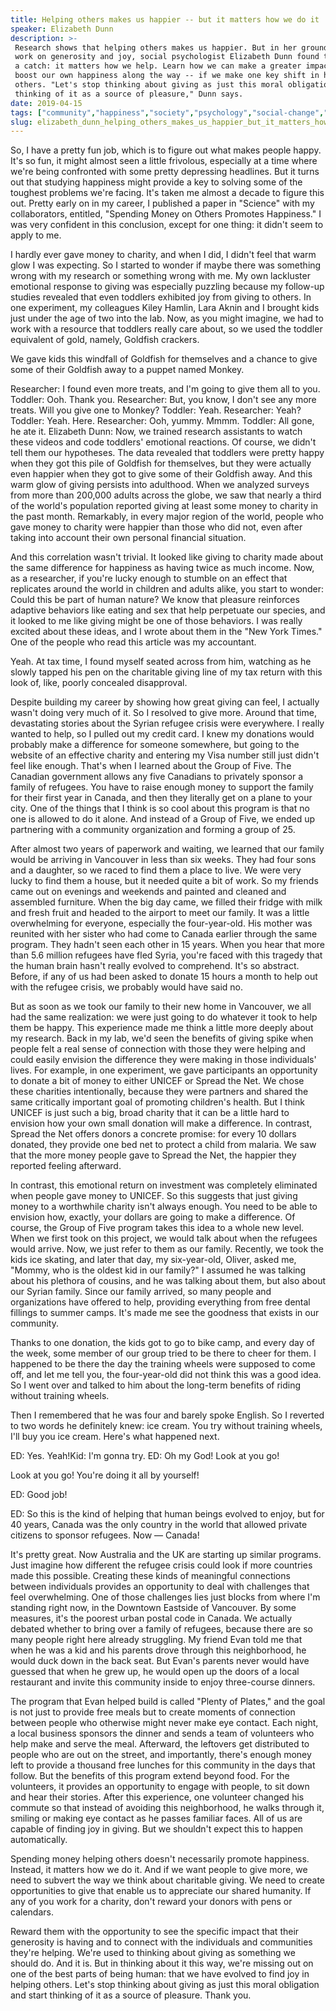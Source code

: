 ```yaml
---
title: Helping others makes us happier -- but it matters how we do it
speaker: Elizabeth Dunn
description: >-
 Research shows that helping others makes us happier. But in her groundbreaking
 work on generosity and joy, social psychologist Elizabeth Dunn found that there's
 a catch: it matters how we help. Learn how we can make a greater impact -- and
 boost our own happiness along the way -- if we make one key shift in how we help
 others. "Let's stop thinking about giving as just this moral obligation and start
 thinking of it as a source of pleasure," Dunn says.
date: 2019-04-15
tags: ["community","happiness","society","psychology","social-change","humanity","science"]
slug: elizabeth_dunn_helping_others_makes_us_happier_but_it_matters_how_we_do_it
---
```


So, I have a pretty fun job, which is to figure out what makes people happy. It's so fun,
it might almost seen a little frivolous, especially at a time where we're being confronted
with some pretty depressing headlines. But it turns out that studying happiness might
provide a key to solving some of the toughest problems we're facing. It's taken me almost
a decade to figure this out. Pretty early on in my career, I published a paper in "Science"
with my collaborators, entitled, "Spending Money on Others Promotes Happiness." I was very
confident in this conclusion, except for one thing: it didn't seem to apply to
me.

I hardly ever gave money to charity, and when I did, I didn't feel that warm glow I was
expecting. So I started to wonder if maybe there was something wrong with my research or
something wrong with me. My own lackluster emotional response to giving was especially
puzzling because my follow-up studies revealed that even toddlers exhibited joy from
giving to others. In one experiment, my colleagues Kiley Hamlin, Lara Aknin and I brought
kids just under the age of two into the lab. Now, as you might imagine, we had to work
with a resource that toddlers really care about, so we used the toddler equivalent of
gold, namely, Goldfish crackers.

We gave kids this windfall of Goldfish for themselves and a chance to give some of their
Goldfish away to a puppet named Monkey.

Researcher: I found even more treats, and I'm going to give them all to you. Toddler: Ooh.
Thank you. Researcher: But, you know, I don't see any more treats. Will you give one to
Monkey? Toddler: Yeah. Researcher: Yeah? Toddler: Yeah. Here. Researcher: Ooh, yummy.
Mmmm. Toddler: All gone, he ate it. Elizabeth Dunn: Now, we trained research assistants to
watch these videos and code toddlers' emotional reactions. Of course, we didn't tell them
our hypotheses. The data revealed that toddlers were pretty happy when they got this pile
of Goldfish for themselves, but they were actually even happier when they got to give some
of their Goldfish away. And this warm glow of giving persists into adulthood. When we
analyzed surveys from more than 200,000 adults across the globe, we saw that nearly a
third of the world's population reported giving at least some money to charity in the past
month. Remarkably, in every major region of the world, people who gave money to charity
were happier than those who did not, even after taking into account their own personal
financial situation.

And this correlation wasn't trivial. It looked like giving to charity made about the same
difference for happiness as having twice as much income. Now, as a researcher, if you're
lucky enough to stumble on an effect that replicates around the world in children and
adults alike, you start to wonder: Could this be part of human nature? We know that
pleasure reinforces adaptive behaviors like eating and sex that help perpetuate our
species, and it looked to me like giving might be one of those behaviors. I was really
excited about these ideas, and I wrote about them in the "New York Times." One of the
people who read this article was my accountant.

Yeah. At tax time, I found myself seated across from him, watching as he slowly tapped his
pen on the charitable giving line of my tax return with this look of, like, poorly
concealed disapproval.

Despite building my career by showing how great giving can feel, I actually wasn't doing
very much of it. So I resolved to give more. Around that time, devastating stories about
the Syrian refugee crisis were everywhere. I really wanted to help, so I pulled out my
credit card. I knew my donations would probably make a difference for someone somewhere,
but going to the website of an effective charity and entering my Visa number still just
didn't feel like enough. That's when I learned about the Group of Five. The Canadian
government allows any five Canadians to privately sponsor a family of refugees. You have
to raise enough money to support the family for their first year in Canada, and then they
literally get on a plane to your city. One of the things that I think is so cool about
this program is that no one is allowed to do it alone. And instead of a Group of Five, we
ended up partnering with a community organization and forming a group of
25.

After almost two years of paperwork and waiting, we learned that our family would be
arriving in Vancouver in less than six weeks. They had four sons and a daughter, so we
raced to find them a place to live. We were very lucky to find them a house, but it needed
quite a bit of work. So my friends came out on evenings and weekends and painted and
cleaned and assembled furniture. When the big day came, we filled their fridge with milk
and fresh fruit and headed to the airport to meet our family. It was a little overwhelming
for everyone, especially the four-year-old. His mother was reunited with her sister who
had come to Canada earlier through the same program. They hadn't seen each other in 15
years. When you hear that more than 5.6 million refugees have fled Syria, you're faced with
this tragedy that the human brain hasn't really evolved to comprehend. It's so abstract.
Before, if any of us had been asked to donate 15 hours a month to help out with the
refugee crisis, we probably would have said no.

But as soon as we took our family to their new home in Vancouver, we all had the same
realization: we were just going to do whatever it took to help them be happy. This
experience made me think a little more deeply about my research. Back in my lab, we'd seen
the benefits of giving spike when people felt a real sense of connection with those they
were helping and could easily envision the difference they were making in those
individuals' lives. For example, in one experiment, we gave participants an opportunity to
donate a bit of money to either UNICEF or Spread the Net. We chose these charities
intentionally, because they were partners and shared the same critically important goal of
promoting children's health. But I think UNICEF is just such a big, broad charity that it
can be a little hard to envision how your own small donation will make a difference. In
contrast, Spread the Net offers donors a concrete promise: for every 10 dollars donated,
they provide one bed net to protect a child from malaria. We saw that the more money people
gave to Spread the Net, the happier they reported feeling afterward.

In contrast, this emotional return on investment was completely eliminated when people
gave money to UNICEF. So this suggests that just giving money to a worthwhile charity
isn't always enough. You need to be able to envision how, exactly, your dollars are going
to make a difference. Of course, the Group of Five program takes this idea to a whole new
level. When we first took on this project, we would talk about when the refugees would
arrive. Now, we just refer to them as our family. Recently, we took the kids ice skating,
and later that day, my six-year-old, Oliver, asked me, "Mommy, who is the oldest kid in
our family?" I assumed he was talking about his plethora of cousins, and he was talking
about them, but also about our Syrian family. Since our family arrived, so many people and
organizations have offered to help, providing everything from free dental fillings to
summer camps. It's made me see the goodness that exists in our community.

Thanks to one donation, the kids got to go to bike camp, and every day of the week, some
member of our group tried to be there to cheer for them. I happened to be there the day
the training wheels were supposed to come off, and let me tell you, the four-year-old did
not think this was a good idea. So I went over and talked to him about the long-term
benefits of riding without training wheels.

Then I remembered that he was four and barely spoke English. So I reverted to two words he
definitely knew: ice cream. You try without training wheels, I'll buy you ice cream.
Here's what happened next.

ED: Yes. Yeah!Kid: I'm gonna try. ED: Oh my God! Look at you go!

Look at you go! You're doing it all by yourself!

ED: Good job!

ED: So this is the kind of helping that human beings evolved to enjoy, but for 40 years,
Canada was the only country in the world that allowed private citizens to sponsor
refugees. Now — Canada!

It's pretty great. Now Australia and the UK are starting up similar programs. Just imagine
how different the refugee crisis could look if more countries made this possible. Creating
these kinds of meaningful connections between individuals provides an opportunity to deal
with challenges that feel overwhelming. One of those challenges lies just blocks from
where I'm standing right now, in the Downtown Eastside of Vancouver. By some measures,
it's the poorest urban postal code in Canada. We actually debated whether to bring over a
family of refugees, because there are so many people right here already struggling. My
friend Evan told me that when he was a kid and his parents drove through this
neighborhood, he would duck down in the back seat. But Evan's parents never would have
guessed that when he grew up, he would open up the doors of a local restaurant and invite
this community inside to enjoy three-course dinners.

The program that Evan helped build is called "Plenty of Plates," and the goal is not just
to provide free meals but to create moments of connection between people who otherwise
might never make eye contact. Each night, a local business sponsors the dinner and sends a
team of volunteers who help make and serve the meal. Afterward, the leftovers get
distributed to people who are out on the street, and importantly, there's enough money
left to provide a thousand free lunches for this community in the days that follow. But the
benefits of this program extend beyond food. For the volunteers, it provides an
opportunity to engage with people, to sit down and hear their stories. After this
experience, one volunteer changed his commute so that instead of avoiding this
neighborhood, he walks through it, smiling or making eye contact as he passes familiar
faces. All of us are capable of finding joy in giving. But we shouldn't expect this to
happen automatically.

Spending money helping others doesn't necessarily promote happiness. Instead, it matters
how we do it. And if we want people to give more, we need to subvert the way we think
about charitable giving. We need to create opportunities to give that enable us to
appreciate our shared humanity. If any of you work for a charity, don't reward your donors
with pens or calendars.

Reward them with the opportunity to see the specific impact that their generosity is
having and to connect with the individuals and communities they're helping. We're used to
thinking about giving as something we should do. And it is. But in thinking about it this
way, we're missing out on one of the best parts of being human: that we have evolved to
find joy in helping others. Let's stop thinking about giving as just this moral obligation
and start thinking of it as a source of pleasure. Thank you.

<!--
ad_duration=3.33
comment_count=42
event="TED2019"
external_start_time=0
has_talk_citation=1
intro_duration=11.82
is_subtitle_required="False"
is_talk_featured="True"
language="en"
language_swap="False"
native_language="en"
number_of_related_talks=6
number_of_speakers=1
number_of_subtitled_videos=25
number_of_tags=7
number_of_talk_download_languages=26
number_of_talk_more_resources=2
number_of_talk_recommendations=1
number_of_talks_take_actions=1
post_ad_duration=0.83
published_timestamp="2019-04-26 11:12:18"
recording_date="2019-04-15"
speaker_description="Happiness researcher"
speaker_is_published=1
speaker_name="Elizabeth Dunn"
talk_name="Helping others makes us happier -- but it matters how we do it"
talk_recommendations_blurb="More resources curated by Elizabeth Dunn"
talks_tags=["community","happiness","society","psychology","social-change","humanity","science"]
url_photo_speaker="https://pe.tedcdn.com/images/ted/3c1b2df7dabe33cb1d1c50bf39c10756b2c95579_254x191.jpg"
url_photo_talk="https://s3.amazonaws.com/talkstar-photos/uploads/ed1ce206-1e22-4324-9d95-f243e510b1ad/ElizabethDunn_2019-embed.jpg"
url_webpage="https://www.ted.com/talks/elizabeth_dunn_helping_others_makes_us_happier_but_it_matters_how_we_do_it"
video_type_name="TED Stage Talk"
-->